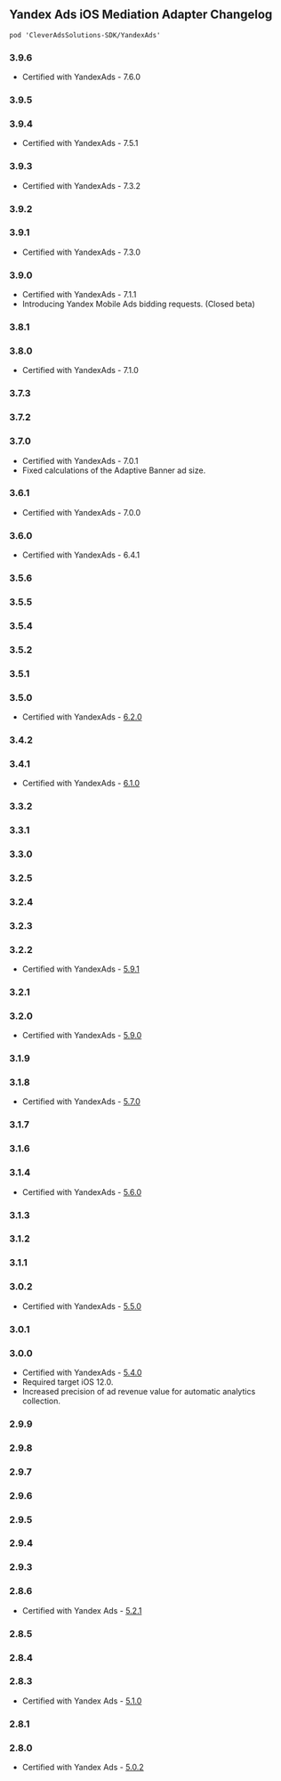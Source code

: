 ## Yandex Ads iOS Mediation Adapter Changelog
`pod 'CleverAdsSolutions-SDK/YandexAds'`

### 3.9.6
- Certified with YandexAds - 7.6.0

### 3.9.5

### 3.9.4
- Certified with YandexAds - 7.5.1

### 3.9.3
- Certified with YandexAds - 7.3.2

### 3.9.2

### 3.9.1
- Certified with YandexAds - 7.3.0

### 3.9.0
- Certified with YandexAds - 7.1.1
- Introducing Yandex Mobile Ads bidding requests. (Closed beta)

### 3.8.1

### 3.8.0
- Certified with YandexAds - 7.1.0

### 3.7.3

### 3.7.2

### 3.7.0
- Certified with YandexAds - 7.0.1
- Fixed calculations of the Adaptive Banner ad size. 

### 3.6.1
- Certified with YandexAds - 7.0.0

### 3.6.0
- Certified with YandexAds - 6.4.1

### 3.5.6

### 3.5.5

### 3.5.4

### 3.5.2

### 3.5.1

### 3.5.0
- Certified with YandexAds - [6.2.0](https://github.com/yandexmobile/yandex-ads-sdk-ios/blob/master/changelog/mobileads/CHANGELOG.md)

### 3.4.2

### 3.4.1
- Certified with YandexAds - [6.1.0](https://github.com/yandexmobile/yandex-ads-sdk-ios/blob/master/changelog/mobileads/CHANGELOG.md)

### 3.3.2

### 3.3.1

### 3.3.0

### 3.2.5

### 3.2.4

### 3.2.3

### 3.2.2
- Certified with YandexAds - [5.9.1](https://github.com/yandexmobile/yandex-ads-sdk-ios/blob/master/changelog/mobileads/CHANGELOG.md)

### 3.2.1

### 3.2.0
- Certified with YandexAds - [5.9.0](https://github.com/yandexmobile/yandex-ads-sdk-ios/blob/master/changelog/mobileads/CHANGELOG.md)

### 3.1.9

### 3.1.8
- Certified with YandexAds - [5.7.0](https://github.com/yandexmobile/yandex-ads-sdk-ios/blob/master/changelog/mobileads/CHANGELOG.md)

### 3.1.7

### 3.1.6

### 3.1.4
- Certified with YandexAds - [5.6.0](https://github.com/yandexmobile/yandex-ads-sdk-ios/blob/master/changelog/mobileads/CHANGELOG.md)

### 3.1.3

### 3.1.2

### 3.1.1

### 3.0.2
- Certified with YandexAds - [5.5.0](https://github.com/yandexmobile/yandex-ads-sdk-ios/blob/master/changelog/mobileads/CHANGELOG.md)

### 3.0.1

### 3.0.0
- Certified with YandexAds - [5.4.0](https://github.com/yandexmobile/yandex-ads-sdk-ios/blob/master/changelog/mobileads/CHANGELOG.md)
- Required target iOS 12.0.
- Increased precision of ad revenue value for automatic analytics collection.

### 2.9.9

### 2.9.8

### 2.9.7

### 2.9.6

### 2.9.5

### 2.9.4

### 2.9.3

### 2.8.6
- Certified with Yandex Ads - [5.2.1](https://github.com/yandexmobile/yandex-ads-sdk-ios/blob/master/changelog/mobileads/CHANGELOG.md)

### 2.8.5

### 2.8.4

### 2.8.3
- Certified with Yandex Ads - [5.1.0](https://github.com/yandexmobile/yandex-ads-sdk-ios/blob/master/changelog/mobileads/CHANGELOG.md)

### 2.8.1

### 2.8.0
- Certified with Yandex Ads - [5.0.2](https://github.com/yandexmobile/yandex-ads-sdk-ios/blob/master/changelog/mobileads/CHANGELOG.md)